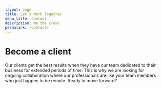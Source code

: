 ```yaml
---
layout: page
title: Let’s Work Together
menu_title: Contact
description: We the Crew!
permalink: /contact/
---
```


# Become a client


Our clients get the best results when they have our team dedicated to their business for extended periods of time. This is why we are looking for ongoing collaboration where our professionals are like your team members who just happen to be remote. Ready to move forward?


